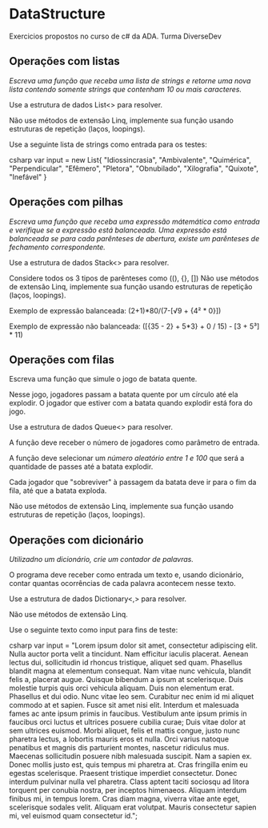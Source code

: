 # DataStructure

Exercicios propostos no curso de c# da ADA. Turma DiverseDev

## Operações com listas 

   *Escreva uma função que receba uma lista de strings e retorne uma nova lista contendo somente strings que contenham 10 ou mais caracteres.*

   Use a estrutura de dados List<> para resolver.
   
   Não use métodos de extensão Linq, implemente sua função usando estruturas de repetição (laços, loopings).
   
   Use a seguinte lista de strings como entrada para os testes:
   
   csharp
   var input = new List<string>{
      "Idiossincrasia",
      "Ambivalente",
      "Quimérica",
      "Perpendicular",
      "Efêmero",
      "Pletora",
      "Obnubilado",
      "Xilografia",
      "Quixote",
      "Inefável"
   }


## Operações com pilhas

   *Escreva uma função que receba uma expressão mátemática como entrada e verifique se a expressão está balanceada. Uma expressão está balanceada se para cada parênteses de abertura, existe um parênteses de fechamento correspondente.*

   Use a estrutura de dados Stack<> para resolver.
   
   Considere todos os 3 tipos de parênteses como ((), {}, [])
   Não use métodos de extensão Linq, implemente sua função usando estruturas de repetição (laços, loopings).
   
   Exemplo de expressão balanceada: (2+1)*80/(7-[√9 + {4² * 0}])
   
   Exemplo de expressão não balanceada: ([{35 - 2} + 5*3} + 0 / 15) - [3 + 5³] * 11)

## Operações com filas
   Escreva uma função que simule o jogo de batata quente. 
   
   Nesse jogo, jogadores passam a batata quente por um círculo até ela explodir. O jogador que estiver com a batata quando explodir está fora do jogo. 
   
   Use a estrutura de dados Queue<> para resolver.
   
   A função deve receber o número de jogadores como parâmetro de entrada.
   
   A função deve selecionar um *número aleatório entre 1 e 100* que será a quantidade de passes até a batata explodir.
   
   Cada jogador que "sobreviver" à passagem da batata deve ir para o fim da fila, até que a batata exploda.
   
   Não use métodos de extensão Linq, implemente sua função usando estruturas de repetição (laços, loopings).

## Operações com dicionário

   *Utilizadno um dicionário, crie um contador de palavras.*
   
   O programa deve receber como entrada um texto e, usando dicionário, contar quantas ocorrências de cada palavra acontecem nesse texto.

   Use a estrutura de dados Dictionary<,> para resolver.
   
   Não use métodos de extensão Linq.

   Use o seguinte texto como input para fins de teste:

   csharp
   var input = "Lorem ipsum dolor sit amet, consectetur adipiscing elit. Nulla auctor porta velit a tincidunt. Nam efficitur iaculis placerat. Aenean lectus dui, sollicitudin id rhoncus tristique, aliquet sed quam. Phasellus blandit magna at elementum consequat. Nam vitae nunc vehicula, blandit felis a, placerat augue. Quisque bibendum a ipsum at scelerisque. Duis molestie turpis quis orci vehicula aliquam. Duis non elementum erat. Phasellus et dui odio. Nunc vitae leo sem. Curabitur nec enim id mi aliquet commodo at et sapien. Fusce sit amet nisi elit. Interdum et malesuada fames ac ante ipsum primis in faucibus. Vestibulum ante ipsum primis in faucibus orci luctus et ultrices posuere cubilia curae; Duis vitae dolor at sem ultrices euismod. Morbi aliquet, felis et mattis congue, justo nunc pharetra lectus, a lobortis mauris eros et nulla. Orci varius natoque penatibus et magnis dis parturient montes, nascetur ridiculus mus. Maecenas sollicitudin posuere nibh malesuada suscipit. Nam a sapien ex. Donec mollis justo est, quis tempus mi pharetra at. Cras fringilla enim eu egestas scelerisque. Praesent tristique imperdiet consectetur. Donec interdum pulvinar nulla vel pharetra. Class aptent taciti sociosqu ad litora torquent per conubia nostra, per inceptos himenaeos. Aliquam interdum finibus mi, in tempus lorem. Cras diam magna, viverra vitae ante eget, scelerisque sodales velit. Aliquam erat volutpat. Mauris consectetur sapien mi, vel euismod quam consectetur id.";
